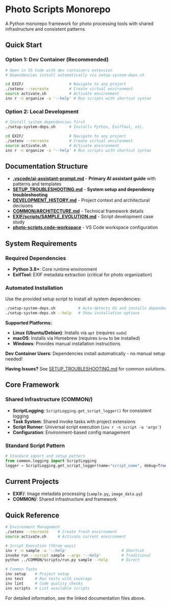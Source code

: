 # Photo Scripts Monorepo

A Python monorepo framework for photo processing tools with shared infrastructure and consistent patterns.

## Quick Start

### Option 1: Dev Container (Recommended)
```bash
# Open in VS Code with dev containers extension
# Dependencies install automatically via setup-system-deps.sh

cd EXIF/                    # Navigate to any project
./setenv --recreate         # Create virtual environment
source activate.sh          # Activate environment
inv r -n organize -a '--help' # Run scripts with shortcut syntax
```

### Option 2: Local Development
```bash
# Install system dependencies first
./setup-system-deps.sh      # Installs Python, ExifTool, etc.

cd EXIF/                    # Navigate to any project
./setenv --recreate         # Create virtual environment
source activate.sh          # Activate environment
inv r -n organize -a '--help' # Run scripts with shortcut syntax
```

## Documentation Structure

- **[.vscode/ai-assistant-prompt.md](.vscode/ai-assistant-prompt.md)** - **Primary AI assistant guide** with patterns and templates
- **[SETUP_TROUBLESHOOTING.md](SETUP_TROUBLESHOOTING.md)** - **System setup and dependency troubleshooting**
- **[DEVELOPMENT_HISTORY.md](DEVELOPMENT_HISTORY.md)** - Project context and architectural decisions
- **[COMMON/ARCHITECTURE.md](COMMON/ARCHITECTURE.md)** - Technical framework details
- **[EXIF/scripts/SAMPLE_EVOLUTION.md](EXIF/scripts/SAMPLE_EVOLUTION.md)** - Script development case study
- **[photo-scripts.code-workspace](photo-scripts.code-workspace)** - VS Code workspace configuration

## System Requirements

### Required Dependencies
- **Python 3.8+**: Core runtime environment
- **ExifTool**: EXIF metadata extraction (critical for photo organization)

### Automated Installation
Use the provided setup script to install all system dependencies:

```bash
./setup-system-deps.sh          # Auto-detects OS and installs dependencies
./setup-system-deps.sh --help   # Show installation options
```

**Supported Platforms:**
- **Linux (Ubuntu/Debian)**: Installs via `apt` (requires `sudo`)
- **macOS**: Installs via Homebrew (requires `brew` to be installed)
- **Windows**: Provides manual installation instructions

**Dev Container Users**: Dependencies install automatically - no manual setup needed!

**Having Issues?** See [SETUP_TROUBLESHOOTING.md](SETUP_TROUBLESHOOTING.md) for common solutions.

## Core Framework

### Shared Infrastructure (COMMON/)
- **ScriptLogging**: `ScriptLogging.get_script_logger()` for consistent logging
- **Task System**: Shared invoke tasks with project extensions
- **Script Runner**: Universal script execution (`inv r -n script -a 'args'`)
- **Configuration**: Environment-based config management

### Standard Script Pattern
```python
# Standard import and setup pattern
from common.logging import ScriptLogging
logger = ScriptLogging.get_script_logger(name="script_name", debug=True)
```

## Current Projects

- **EXIF/**: Image metadata processing (`sample.py`, `image_data.py`)
- **COMMON/**: Shared infrastructure and framework

## Quick Reference

```bash
# Environment Management
./setenv --recreate    # Create fresh environment
source activate.sh     # Activate current environment

# Script Execution (three ways)
inv r -n sample -a '--help'                        # Shortcut
invoke run --script sample --args '--help'         # Traditional
python ../COMMON/scripts/run.py sample --help      # Direct

# Common Tasks
inv setup    # Project setup
inv test     # Run tests with coverage
inv lint     # Code quality checks
inv scripts  # List available scripts
```

For detailed information, see the linked documentation files above.